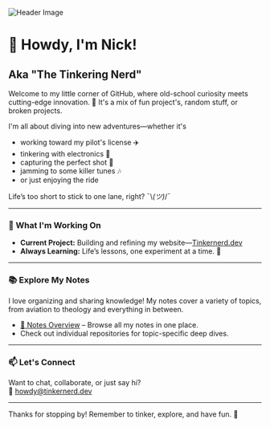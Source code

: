 ![Header Image](https://media.tinkernerd.dev/banner.png)

# 👋 Howdy, I'm Nick!  
## Aka "The Tinkering Nerd"  

Welcome to my little corner of GitHub, where old-school curiosity meets cutting-edge innovation. 🚀 It's a mix of fun project's, random stuff, or broken projects. 

I'm all about diving into new adventures—whether it's
- working toward my pilot's license ✈️
- tinkering with electronics 🔌
- capturing the perfect shot 📸
- jamming to some killer tunes 🎶
- or just enjoying the ride

Life’s too short to stick to one lane, right? ¯\\_(ツ)_/¯  


---

### 🔭 What I'm Working On  
- **Current Project:** Building and refining my website—[Tinkernerd.dev](https://github.com/tinkernerd.dev)  
- **Always Learning:** Life’s lessons, one experiment at a time. 🌱  

---

### 📚 Explore My Notes  
I love organizing and sharing knowledge! My notes cover a variety of topics, from aviation to theology and everything in between.  
- [📂 Notes Overview](https://github.com/tinkernerd/notes-overview) – Browse all my notes in one place.  
- Check out individual repositories for topic-specific deep dives.  

---

### 📫 Let's Connect  
Want to chat, collaborate, or just say hi?  
📧 [howdy@tinkernerd.dev](mailto:howdy@tinkernerd.dev)  

---

Thanks for stopping by! Remember to tinker, explore, and have fun. 🌟  
